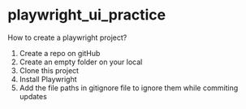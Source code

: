 # playwright_ui_practice

How to create a playwright project?
1. Create a repo on gitHub
2. Create an empty folder on your local
3. Clone this project
4. Install Playwright
5. Add the file paths in gitignore file to ignore them while commiting updates
